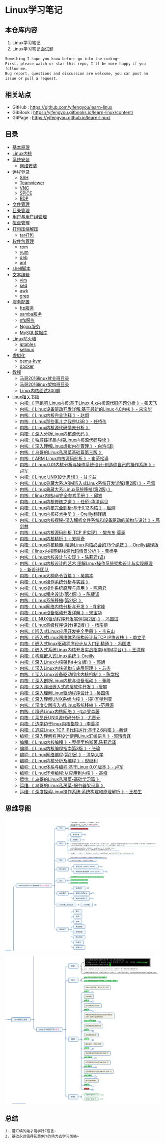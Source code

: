 # Linux学习笔记

## 本仓库内容

1. Linux学习笔记
2. Linux学习笔记面试题

```
Something I hope you know before go into the coding~
First, please watch or star this repo, I'll be more happy if you follow me.
Bug report, questions and discussion are welcome, you can post an issue or pull a request.
```

## 相关站点

* GitHub : <https://github.com/yifengyou/learn-linux>
* GibBook : <https://yifengyou.gitbooks.io/learn-linux/content/>
* GitPage : <https://yifengyou.github.io/learn-linux/>

## 目录

* [基本原理](docs/基本原理.md)
* [Linux内核](docs/Linux内核.md)
* [系统安装](docs/系统安装.md)
    * [网络安装](docs/系统安装/网络安装.md)
* [远程登录](docs/远程登录.md)
    * [SSH](docs/远程登录/SSH.md)
    * [Teamviewer](docs/远程登录/Teamviewer.md)
    * [VNC](docs/远程登录/VNC.md)
    * [SPICE](docs/远程登录/SPICE.md)
    * [RDP](docs/远程登录/RDP.md)
* [文件管理](docs/文件管理.md)
* [目录管理](docs/目录管理.md)
* [用户与用户组管理](docs/用户与用户组管理.md)
* [磁盘管理](docs/磁盘管理.md)
* [打包压缩解压](docs/打包压缩解压.md)
    * [tar打包](docs/打包压缩解压/tar打包.md)
* [软件包管理](docs/软件包管理.md)
    * [rpm](docs/软件包管理/rpm.md)
    * [yum](docs/软件包管理/yum.md)
    * [deb](docs/软件包管理/deb.md)
    * [apt](docs/软件包管理/apt.md)
* [shell脚本](docs/shell脚本.md)
* [文本编辑](docs/文本编辑.md)
    * [vim](docs/文本编辑/vim.md)
    * [sed](docs/文本编辑/sed.md)
    * [awk](docs/文本编辑/awk.md)
    * [grep](docs/文本编辑/grep.md)
* [服务配置](docs/服务配置.md)
    * [ftp服务](docs/服务配置/ftp服务.md)
    * [samba服务](docs/服务配置/samba服务.md)
    * [nfs服务](docs/服务配置/nfs服务.md)
    * [Nginx服务](docs/服务配置/Nginx服务.md)
    * [MySQL数据库](docs/服务配置/MySQL数据库.md)
* [Linux防火墙](docs/Linux防火墙.md)
    * [iptables](docs/Linux防火墙/iptables.md)
    * [selinux](docs/Linux防火墙/selinux.md)
* [虚拟化](docs/虚拟化.md)
    * [qemu-kvm](docs/虚拟化/qemu-kvm.md)
    * [docker](docs/虚拟化/docker.md)
* [教程](docs/教程.md)
    * [马哥2016linux就业班目录](docs/教程/马哥2016linux就业班目录.md)
    * [马哥2016linux架构班目录](docs/教程/马哥2016linux架构班目录.md)
    * [Linux内核面试300题](docs/教程/Linux内核面试300题.md)
* [linux相关书籍](docs/linux相关书籍.md)
    * [内核:《 奔跑吧 Linux内核:基于Linux 4.x内核源代码问题分析 》- 张天飞](docs/linux相关书籍/奔跑吧Linux内核.md)
    * [内核:《 Linux设备驱动开发详解:基于最新的Linux 4.0内核 》- 宋宝华](docs/linux相关书籍/Linux设备驱动开发详解-基于最新的Linux4.0内核.md)
    * [内核:《 Linux内核完全注释 》- 赵炯](docs/linux相关书籍/Linux内核完全注释.md)
    * [内核:《 Linux那些事儿之我是USB 》- 任桥伟](docs/linux相关书籍/Linux那些事儿之我是USB.md)
    * [内核:《 Linux内核源代码情景分析 》](docs/linux相关书籍/Linux内核源代码情景分析.md)
    * [内核:《 深入分析Linux内核源代码 》](docs/linux相关书籍/深入分析Linux内核源代码.md)
    * [内核:《 独辟蹊径品内核Linux内核源代码导读 》](docs/linux相关书籍/独辟蹊径品内核Linux内核源代码导读.md)
    * [内核:《 深入理解Linux虚拟内存管理 》- 白洛(译)](docs/linux相关书籍/深入理解Linux虚拟内存管理.md)
    * [内核:《 鸟哥的Linux私房菜基础篇第三版 》](docs/linux相关书籍/鸟哥的Linux私房菜基础篇第三版.md)
    * [内核:《 ARM Linux内核源码剖析 》- 崔范松译](docs/linux相关书籍/ARMLinux内核源码剖析.md)
    * [内核:《 Linux.0.01内核分析与操作系统设计-创造你自己的操作系统 》- 卢军](docs/linux相关书籍/Linux.0.01内核分析与操作系统设计.md)
    * [内核:《 Linux UNIX设计思想 》- 甘卡兹](docs/linux相关书籍/Linux_UNIX设计思想.md)
    * [内核:《 Linux典藏大系:ARM嵌入式Linux系统开发详解(第2版) 》- 弓雷](docs/linux相关书籍/Linux典藏大系-ARM嵌入式Linux系统开发详解.md)
    * [内核:《 Linux典藏大系:Linux系统移植(第2版)  》](docs/linux相关书籍/Linux典藏大系-Linux系统移植.md)
    * [内核:《 linux内核api完全参考手册 》- 邱铁](docs/linux相关书籍/linux内核api完全参考手册.md)
    * [内核:《 Linux内核修炼之道 》- 任侨-华清远见](docs/linux相关书籍/Linux内核修炼之道.md)
    * [内核:《 Linux内核完全剖析:基于0.12内核 》- 赵炯](docs/linux相关书籍/Linux内核完全剖析-基于0.12内核.md)
    * [内核:《 Linux内核技术手册 》- Oreilly翻译版](docs/linux相关书籍/Linux内核技术手册.md)
    * [内核:《 Linux内核探秘-深入解析文件系统和设备驱动的架构与设计 》- 高剑林](docs/linux相关书籍/深入解析文件系统和设备驱动的架构与设计.md)
    * [内核:《 Linux内核源码剖析 TCP IP实现》- 樊东东,莫澜](docs/linux相关书籍/Linux内核源码剖析TCPIP实现.md)
    * [内核:《 Linux内核精析 》- 郑阿奇](docs/linux相关书籍/Linux内核精析.md)
    * [内核:《 Linux内核精髓-精通Linux内核必会的75个绝技 》- Oreilly翻译版](docs/linux相关书籍/Linux内核精髓-精通Linux内核必会的75个绝技.md)
    * [内核:《 linux内核网络栈源代码情景分析 》- 曹桂平](docs/linux相关书籍/linux内核网络栈源代码情景分析.md)
    * [内核:《 Linux内核设计与实现 》- 陈莉君(译)](docs/linux相关书籍/Linux内核设计与实现.md)
    * [内核:《 Linux内核设计的艺术 图解Linux操作系统架构设计与实现原理 》- 新设计团队](docs/linux相关书籍/Linux内核设计的艺术-图解Linux操作系统架构设计与实现原理.md)
    * [内核:《 Linux大棚命令百篇 》- 吴鹏冲](docs/linux相关书籍/Linux大棚命令百篇.md)
    * [内核:《 Linux操作系统分析与实践 》](docs/linux相关书籍/Linux操作系统分析与实践.md)
    * [内核:《 Linux操作系统原理与应用 》- 陈莉君](docs/linux相关书籍/Linux操作系统原理与应用.md)
    * [内核:《 Linux程序设计(第4版) 》- 陈健译](docs/linux相关书籍/Linux程序设计.md)
    * [内核:《 Linux系统移植(第2版) 》](docs/linux相关书籍/Linux系统移植.md)
    * [内核:《 Linux网络内核分析与开发 》-肖宇峰](docs/linux相关书籍/Linux网络内核分析与开发.md)
    * [内核:《 Linux设备驱动开发详解 》- 宋宝华](docs/linux相关书籍/Linux设备驱动开发详解.md)
    * [内核:《 LINUX驱动程序开发实例(第2版) 》- 冯国进](docs/linux相关书籍/LINUX驱动程序开发实例.md)
    * [内核:《 Linux高级程序设计(第2版) 》- 杨宗德](docs/linux相关书籍/Linux高级程序设计.md)
    * [内核:《 嵌入式Linux应用开发完全手册 》- 韦东山](docs/linux相关书籍/嵌入式Linux应用开发完全手册.md)
    * [内核:《 嵌入式Linux网络体系结构设计与TCP IP协议栈 》- 单立平](docs/linux相关书籍/嵌入式Linux网络体系结构设计与TCPIP协议栈.md)
    * [内核:《 嵌入式linux驱动程序设计从入门到精通 》- 冯国进](docs/linux相关书籍/嵌入式linux驱动程序设计从入门到精通.md)
    * [内核:《 嵌入式系统Linux内核开发实战指南(ARM平台)  》- 王洪辉](docs/linux相关书籍/嵌入式系统Linux内核开发实战指南.md)
    * [内核:《 构建嵌入式Linux系统 》Oreilly](docs/linux相关书籍/构建嵌入式Linux系统.md)
    * [内核:《 深入Linux内核架构(中文版) 》- 郭旭](docs/linux相关书籍/深入Linux内核架构.md)
    * [内核:《 深入Linux内核架构与底层原理 》- 苏杰](docs/linux相关书籍/深入Linux内核架构与底层原理.md)
    * [内核:《 深入Linux设备驱动程序内核机制 》- 陈学松](docs/linux相关书籍/深入Linux设备驱动程序内核机制.md)
    * [内核:《 深入剖析Linux内核与设备驱动 》- 董峰](docs/linux相关书籍/深入剖析Linux内核与设备驱动.md)
    * [内核:《 深入浅出嵌入式底层软件开发 》-唐攀](docs/linux相关书籍/深入浅出嵌入式底层软件开发.md)
    * [内核:《 深入理解Linux驱动程序设计 》-吴国伟](docs/linux相关书籍/深入理解Linux驱动程序设计.md)
    * [内核:《 深入理解UNIX系统内核 》-(美)瓦哈利亚](docs/linux相关书籍/深入理解UNIX系统内核.md)
    * [内核:《 深度实践嵌入式Linux系统移植 》-范展源](docs/linux相关书籍/深度实践嵌入式Linux系统移植.md)
    * [内核:《 精通Linux内核网络 》-(以)罗森著](docs/linux相关书籍/精通Linux内核网络.md)
    * [内核:《 莱昂氏UNIX源代码分析 》-尤晋元](docs/linux相关书籍/莱昂氏UNIX源代码分析.md)
    * [内核:《 边学边干linux内核指导 》-李善平](docs/linux相关书籍/边学边干linux内核指导.md)
    * [内核:《 追踪Linux TCP IP代码运行:基于2.6内核 》-秦健](docs/linux相关书籍/追踪LinuxTCPIP代码运行.md)
    * [编程:《 深入理解程序设计使用Linux汇编语言 》-郭晴霞译](docs/linux相关书籍/深入理解程序设计使用Linux汇编语言.md)
    * [编程:《 Linux内核编程 》- 罗德里格斯著.陈莉君译](docs/linux相关书籍/Linux内核编程.md)
    * [编程:《 Linux内核编程指南第3版 》- 张瑜](docs/linux相关书籍/Linux内核编程指南第3版.md)
    * [编程:《 Linux网络编程(第2版) 》- 清华大学](docs/linux相关书籍/Linux网络编程.md)
    * [编程:《 Linux内核分析及编程 》- 倪继利](docs/linux相关书籍/Linux内核分析及编程.md)
    * [编程:《 Linux体系与编程:基于Linux 0.01版本 》- 卢军](docs/linux相关书籍/Linux体系与编程-基于Linux0.01版本.md)
    * [编程:《 Linux环境编程:从应用到内核 》- 高峰](docs/linux相关书籍/Linux环境编程-从应用到内核.md)
    * [运维:《 鸟哥的Linux私房菜-基础学习篇 》](docs/linux相关书籍/鸟哥的Linux私房菜基础学习篇.md)
    * [运维:《 鸟哥的Linux私房菜-服务器架设篇 》](docs/linux相关书籍/鸟哥的Linux私房菜服务器架设篇.md)
    * [运维:《 深度探索Linux操作系统:系统构建和原理解析 》- 王柏生](docs/linux相关书籍/深度探索Linux操作系统-系统构建和原理解析.md)


## 思维导图

![1533558956795.png](image/1533558956795.png)

![1533558968576.png](image/1533558968576.png)


## 总结

```
1. 懂汇编的娃才能学好C语言~
2. 基础永远值得花费90%的精力去学习加强~
```
